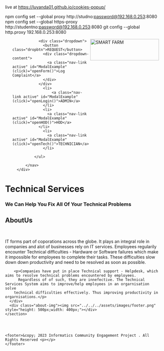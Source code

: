 live at
 https://luyanda01.github.io/cookies-popup/


 npm config set --global proxy http://studno:password@192.168.0.253:8080
npm config set --global https-proxy http://studentno:password@192.168.0.253:8080
git config --global http.proxy 192.168.0.253:8080








<div class="container-fluid">
  <!-- <body class="container"> -->
      <div class="log d-flex justify-content-end">
          <nav class="header">
              <div id="logoDiv">
                  <a>
                      <img class="logo" src="../../../assets/images/tut.png" alt="SMART FARM"
                          style="float: right;height: 70px;width: 225px;" routerLink="read" />
                  </a>
              </div>
              <div id="menu-icon">
                  <i class="fas fa-bars"></i>
              </div>
              <ul>

                
                <div class="dropdown">
                  <button class="dropbtn">REQUEST</button>
                  <div class="dropdown-content">
                    <a class="nav-link active" id="ModalExample" (click)="openForm()">Log Complaint</a>
                  </div>
                </div>
                  <li>
                      <a class="nav-link active" id="ModalExample" (click)="openLogin()">ADMIN</a>
                  </li>
                  <li>
                    <a class="nav-link active" id="ModalExample" (click)="openHOD()">HOD</a>
                </li>
                  <li>
                    <a class="nav-link active" id="ModalExample" (click)="openTech()">TECHNICIAN</a>
                  </li>
                  
              </ul>
      
          </nav>
      </div>
</div>





<!-- <body class="container"> -->
   


   
<div id="banner">
    <h1>Technical Services</h1>
    <h3>We Can Help You Fix All Of Your Technical Problems</h3>
</div> 
    <section id="about">
      <div id="about-text">
        <h1>About<span>Us</span></h1>
        <br>
        <p>IT forms part of coporations across the globe. It plays an integral role in companies and alot of businesses rely on IT services. 
          Employees regularily encounter Technical difficulties - Hardware or Software failures which make it impossible for employees to complete their tasks.
        These difficulties slow down down productivity and need to be resolved as soon as possible. </p>
    
        <p>Companies have put in place Technical support - Helpdesk, which aims to resolve technical problems encountered by employees.
          Regardless of of such, they are innefective. The Technical Services System aims to improve/help employees in an orgarnisation solve
        technical difficulties effectively. Thus improving productivity in orgarnisations.</p>
      </div> 
      <div class="about-img"><img src="../../../assets/images/footer.png"  style="height: 500px;width: 400px;"></div>
    </section>
    
    
    
    
    <footer>&copy; 2023 Informatics Community Engagement Project . All Rights Reserved <p></p>
    </footer>
